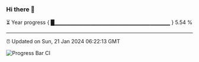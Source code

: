 ### Hi there 👋

⏳ Year progress { █▁▁▁▁▁▁▁▁▁▁▁▁▁▁▁▁▁▁▁▁▁▁▁▁▁▁▁▁▁ } 5.54 %

---

⏰ Updated on Sun, 21 Jan 2024 06:22:13 GMT

![Progress Bar CI](https://github.com/ZhaoGui/ZhaoGui/workflows/Progress%20Bar%20CI/badge.svg)
